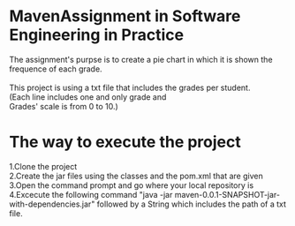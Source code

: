 # MavenAssignment in Software Engineering in Practice
The assignment's purpse is to create a pie chart in which it is shown the frequence of each grade.\
\
This project is using a txt file that includes the grades per student.\
(Each line includes one and only grade and\
Grades' scale is from 0 to 10.)


# The way to execute the project

1.Clone the project\
2.Create the jar files using the classes and the pom.xml that are given\
3.Open the command prompt and go where your local repository is\
4.Excecute the following command "java -jar maven-0.0.1-SNAPSHOT-jar-with-dependencies.jar" followed 
by a String which includes the path of a txt file.



